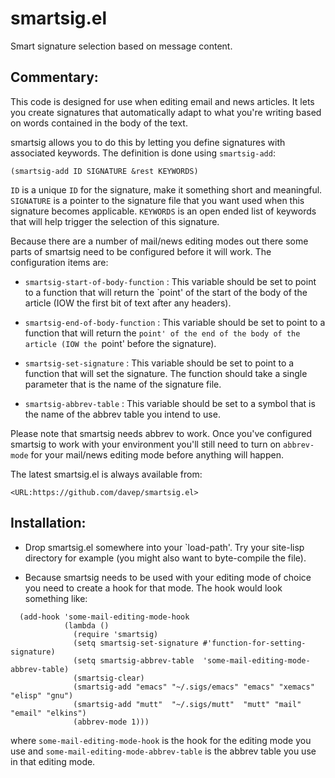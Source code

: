 # smartsig.el

Smart signature selection based on message content.

## Commentary:

This code is designed for use when editing email and news articles. It lets
you create signatures that automatically adapt to what you're writing based
on words contained in the body of the text.

smartsig allows you to do this by letting you define signatures with
associated keywords. The definition is done using `smartsig-add`:

`(smartsig-add ID SIGNATURE &rest KEYWORDS)`

`ID` is a unique `ID` for the signature, make it something short and
meaningful. `SIGNATURE` is a pointer to the signature file that you want
used when this signature becomes applicable. `KEYWORDS` is an open ended
list of keywords that will help trigger the selection of this signature.

Because there are a number of mail/news editing modes out there some parts
of smartsig need to be configured before it will work. The configuration
items are:

- `smartsig-start-of-body-function` : This variable should be set to point
  to a function that will return the `point' of the start of the body of the
  article (IOW the first bit of text after any headers).

- `smartsig-end-of-body-function` : This variable should be set to point to
  a function that will return the `point' of the end of the body of the
  article (IOW the `point' before the signature).

- `smartsig-set-signature` : This variable should be set to point to a
  function that will set the signature. The function should take a single
  parameter that is the name of the signature file.

- `smartsig-abbrev-table` : This variable should be set to a symbol that is
  the name of the abbrev table you intend to use.

Please note that smartsig needs abbrev to work. Once you've configured
smartsig to work with your environment you'll still need to turn on
`abbrev-mode` for your mail/news editing mode before anything will happen.

The latest smartsig.el is always available from:

```
<URL:https://github.com/davep/smartsig.el>
```

## Installation:

- Drop smartsig.el somewhere into your `load-path'. Try your site-lisp
  directory for example (you might also want to byte-compile the file).

- Because smartsig needs to be used with your editing mode of choice you
  need to create a hook for that mode. The hook would look something like:

```elisp
  (add-hook 'some-mail-editing-mode-hook
            (lambda ()
              (require 'smartsig)
              (setq smartsig-set-signature #'function-for-setting-signature)
              (setq smartsig-abbrev-table  'some-mail-editing-mode-abbrev-table)
              (smartsig-clear)
              (smartsig-add "emacs" "~/.sigs/emacs" "emacs" "xemacs" "elisp" "gnu")
              (smartsig-add "mutt"  "~/.sigs/mutt"  "mutt" "mail" "email" "elkins")
              (abbrev-mode 1)))
```

  where `some-mail-editing-mode-hook` is the hook for the editing mode you
  use and `some-mail-editing-mode-abbrev-table` is the abbrev table you use
  in that editing mode.
